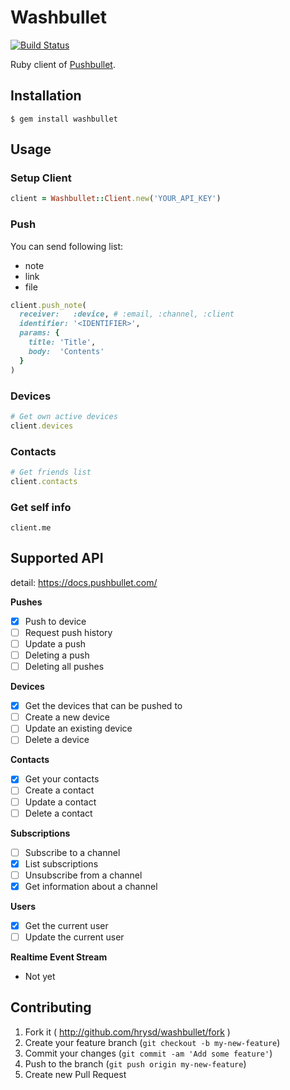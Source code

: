 # Washbullet

[![Build Status](https://travis-ci.org/hrysd/washbullet.svg?branch=master)](https://travis-ci.org/hrysd/washbullet)

Ruby client of [Pushbullet](https://www.pushbullet.com/).

## Installation

```
$ gem install washbullet
```

## Usage

### Setup Client

```ruby
client = Washbullet::Client.new('YOUR_API_KEY')
```

### Push

You can send following list:

- note
- link
- file

```ruby
client.push_note(
  receiver:   :device, # :email, :channel, :client
  identifier: '<IDENTIFIER>',
  params: {
    title: 'Title',
    body:  'Contents'
  }
)
```

### Devices

```ruby
# Get own active devices
client.devices
```

### Contacts

```ruby
# Get friends list
client.contacts
```

### Get self info

```
client.me
```

## Supported API

detail: https://docs.pushbullet.com/

**Pushes**
  - [X] Push to device
  - [ ] Request push history
  - [ ] Update a push
  - [ ] Deleting a push
  - [ ] Deleting all pushes

**Devices**
  - [X] Get the devices that can be pushed to
  - [ ] Create a new device
  - [ ] Update an existing device
  - [ ] Delete a device

**Contacts**
  - [X] Get your contacts
  - [ ] Create a contact
  - [ ] Update a contact
  - [ ] Delete a contact

**Subscriptions**
  - [ ] Subscribe to a channel
  - [X] List subscriptions
  - [ ] Unsubscribe from a channel
  - [X] Get information about a channel

**Users**
  - [X] Get the current user
  - [ ] Update the current user

**Realtime Event Stream**
  - Not yet

## Contributing

1. Fork it ( http://github.com/hrysd/washbullet/fork )
2. Create your feature branch (`git checkout -b my-new-feature`)
3. Commit your changes (`git commit -am 'Add some feature'`)
4. Push to the branch (`git push origin my-new-feature`)
5. Create new Pull Request
